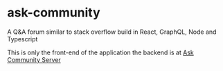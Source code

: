 # ask-community
A Q&amp;A forum similar to stack overflow build in React, GraphQL, Node and Typescript



This is only the front-end of the application the backend is at [Ask Community Server](https://github.com/riteshf/ask-community-server)
